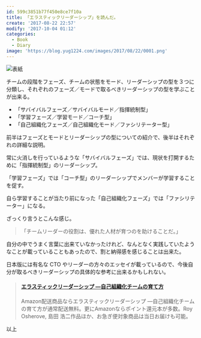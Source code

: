 ```yaml
---
id: 599c3851b77f450e8ce7f10a
title: 「エラスティックリーダーシップ」を読んだ。
create: '2017-08-22 22:57'
modify: '2017-10-04 01:12'
categories:
  - Book
  - Diary
image: 'https://blog.yug1224.com/images/2017/08/22/0001.png'
---
```


![表紙](/images/2017/08/22/0001.png)

チームの段階をフェーズ、チームの状態をモード、リーダーシップの型を３つに分類し、それぞれのフェーズ／モードで取るべきリーダーシップの型を学ぶことが出来る。

- 「サバイバルフェーズ／サバイバルモード／指揮統制型」
- 「学習フェーズ／学習モード／コーチ型」
- 「自己組織化フェーズ／自己組織化モード／ファシリテーター型」

前半はフェーズとモードとリーダーシップの型についての紹介で、後半はそれぞれの詳細な説明。

<!-- more -->

常に火消しを行っているような「サバイバルフェーズ」では、現状を打開するために「指揮統制型」のリーダーシップ。

「学習フェーズ」では「コーチ型」のリーダーシップでメンバーが学習することを促す。

自ら学習することが当たり前になった「自己組織化フェーズ」では「ファシリテーター」になる。

ざっくり言うとこんな感じ。

> 「チームリーダーの役割は、優れた人材が育つのを助けることだ。」

自分の中でうまく言葉に出来ていなかったけれど、なんとなく実践していたようなことが載っていることもあったので、割と納得感を感じることは出来た。

日本版には有名な CTO やリーダーの方々のエッセイが載っているので、今後自分が取るべきリーダーシップの具体的な参考に出来るかもしれない。

<blockquote class="embedly-card" data-card-key="efc9713d77434ae8b88ef22dda0a91e8" data-card-controls="0" data-card-width="500" data-card-image="https://images-fe.ssl-images-amazon.com/images/I/51hwSe%2BgVeL._SR600%2c315_PIWhiteStrip%2cBottomLeft%2c0%2c35_PIAmznPrime%2cBottomLeft%2c0%2c-5_SCLZZZZZZZ_.jpg" data-card-type="article-full" data-card-align="left"><h4><a href="https://www.amazon.co.jp/%E3%82%A8%E3%83%A9%E3%82%B9%E3%83%86%E3%82%A3%E3%83%83%E3%82%AF%E3%83%AA%E3%83%BC%E3%83%80%E3%83%BC%E3%82%B7%E3%83%83%E3%83%97-%E8%87%AA%E5%B7%B1%E7%B5%84%E7%B9%94%E5%8C%96%E3%83%81%E3%83%BC%E3%83%A0%E3%81%AE%E8%82%B2%E3%81%A6%E6%96%B9-Roy-Osherove/dp/4873118026/ref=as_li_ss_tl?s=books&ie=UTF8&qid=1503417819&sr=1-1&keywords=%E3%82%A8%E3%83%A9%E3%82%B9%E3%83%86%E3%82%A3%E3%83%83%E3%82%AF%E3%83%AA%E3%83%BC%E3%83%80%E3%83%BC%E3%82%B7%E3%83%83%E3%83%97&linkCode=ll1&tag=yug1224-22&linkId=1ceaec54eb773e96855ecbf25431c2d7">エラスティックリーダーシップ ―自己組織化チームの育て方</a></h4><p>Amazon配送商品ならエラスティックリーダーシップ ―自己組織化チームの育て方が通常配送無料。更にAmazonならポイント還元本が多数。Roy Osherove, 島田 浩二作品ほか、お急ぎ便対象商品は当日お届けも可能。</p></blockquote>

以上
